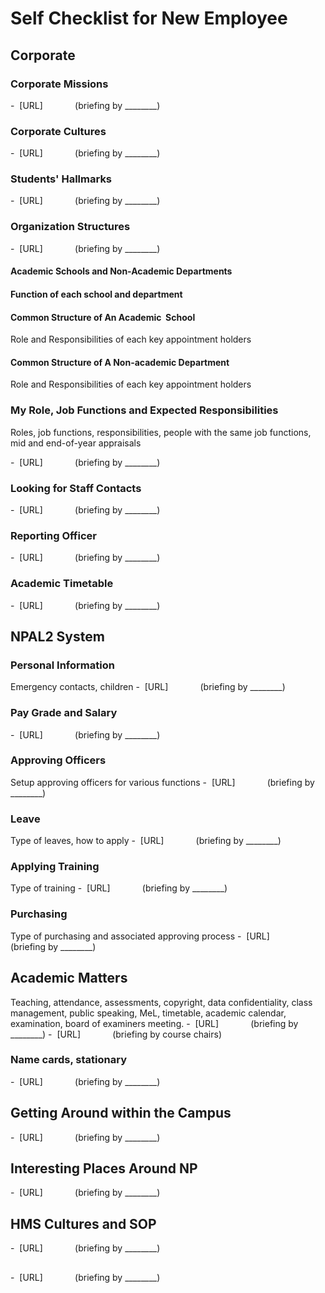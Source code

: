 # Self Checklist for New Employee

## Corporate

### Corporate Missions
-  [URL]             (briefing by ________)

### Corporate Cultures 
-  [URL]             (briefing by ________)

### Students' Hallmarks
-  [URL]             (briefing by ________)

### Organization Structures 
-  [URL]             (briefing by ________)

#### Academic Schools and Non-Academic Departments

#### Function of each school and department 

#### Common Structure of An Academic  School
Role and Responsibilities of each key appointment holders

#### Common Structure of A Non-academic Department
Role and Responsibilities of each key appointment holders

### My Role, Job Functions and Expected Responsibilities
Roles, job functions, responsibilities, people with the same job functions, mid and end-of-year appraisals 

-  [URL]             (briefing by ________)

### Looking for Staff Contacts
-  [URL]             (briefing by ________)

### Reporting Officer
-  [URL]             (briefing by ________)

### Academic Timetable
-  [URL]             (briefing by ________)

## NPAL2 System

### Personal Information
Emergency contacts, children
-  [URL]             (briefing by ________)

### Pay Grade and Salary 
-  [URL]             (briefing by ________)

### Approving Officers
Setup approving officers for various functions
-  [URL]             (briefing by ________)

### Leave
Type of leaves, how to apply
-  [URL]             (briefing by ________)

### Applying Training
Type of training
-  [URL]             (briefing by ________)

### Purchasing
Type of purchasing and associated approving process 
-  [URL]             (briefing by ________)

## Academic Matters

Teaching, attendance, assessments, copyright, data confidentiality, class management, public speaking, MeL, timetable, academic calendar, examination, board of examiners meeting.
-  [URL]             (briefing by ________)
-  [URL]             (briefing by course chairs)

### Name cards, stationary
-  [URL]             (briefing by ________)

## Getting Around within the Campus 
-  [URL]             (briefing by ________)

## Interesting Places Around NP
-  [URL]             (briefing by ________)

## HMS Cultures and SOP
-  [URL]             (briefing by ________)

##
-  [URL]             (briefing by ________)
